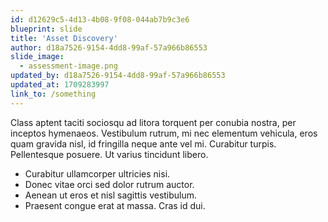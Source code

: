 ```yaml
---
id: d12629c5-4d13-4b08-9f08-044ab7b9c3e6
blueprint: slide
title: 'Asset Discovery'
author: d18a7526-9154-4dd8-99af-57a966b86553
slide_image:
  - assessment-image.png
updated_by: d18a7526-9154-4dd8-99af-57a966b86553
updated_at: 1709283997
link_to: /something
---
```

Class aptent taciti sociosqu ad litora torquent per conubia nostra, per inceptos hymenaeos. Vestibulum rutrum, mi nec elementum vehicula, eros quam gravida nisl, id fringilla neque ante vel mi. Curabitur turpis. Pellentesque posuere. Ut varius tincidunt libero.

- Curabitur ullamcorper ultricies nisi.
- Donec vitae orci sed dolor rutrum auctor.
- Aenean ut eros et nisl sagittis vestibulum.
- Praesent congue erat at massa. Cras id dui.